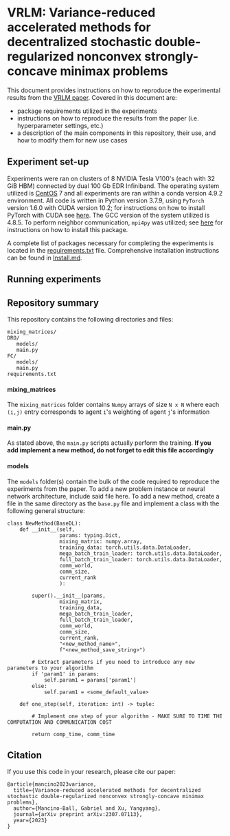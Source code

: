 # VRLM: Variance-reduced accelerated methods for decentralized stochastic double-regularized nonconvex strongly-concave minimax problems

This document provides instructions on how to reproduce the experimental results from the [VRLM paper](https://arxiv.org/abs/2307.07113). Covered in this document are:

- package requirements utilized in the experiments
- instructions on how to reproduce the results from the paper (i.e. hyperparameter settings, etc.)
- a description of the main components in this repository, their use, and how to modify them for new use cases

## Experiment set-up

Experiments were ran on clusters of 8 NVIDIA Tesla V100's (each with 32 GiB HBM) connected by dual 100 Gb EDR Infiniband. The operating system utilized is [CentOS](https://www.centos.org) 7 and all experiments are ran within a conda version 4.9.2 environment. All code is written in Python version 3.7.9, using `PyTorch` version 1.6.0 with CUDA version 10.2; for instructions on how to install PyTorch with CUDA see [here](https://pytorch.org/get-started/previous-versions/). The GCC version of the system utilized is 4.8.5. To perform neighbor communication, `mpi4py` was utilized; see [here](https://mpi4py.readthedocs.io/en/stable/install.html) for instructions on how to install this package.

A complete list of packages necessary for completing the experiments is located in the [requirements.txt](setup/requirements.txt) file. Comprehensive installation instructions can be found in [Install.md](setup/Install.md).


## Running experiments


## Repository summary

This repository contains the following directories and files:
```
mixing_matrices/
DRO/
   models/
   main.py
FC/
   models/
   main.py
requirements.txt
```

#### mixing_matrices
The `mixing_matrices` folder contains `Numpy` arrays of size `N x N` where each `(i,j)` entry corresponds to agent `i`'s weighting of agent `j`'s information

#### main.py

As stated above, the `main.py` scripts actually perform the training. **If you add implement a new method, do not forget to edit this file accordingly**

#### models
The `models` folder(s) contain the bulk of the code required to reproduce the experiments from the paper. To add a new problem instance or neural network architecture, include said file here. To add a new method, create a file in the same directory as the `base.py` file and implement a class with the following general structure:

```
class NewMethod(BaseDL):
    def __init__(self,
                 params: typing.Dict,
                 mixing_matrix: numpy.array,
                 training_data: torch.utils.data.DataLoader,
                 mega_batch_train_loader: torch.utils.data.DataLoader,
                 full_batch_train_loader: torch.utils.data.DataLoader,
                 comm_world,
                 comm_size,
                 current_rank
                 ):

        super().__init__(params,
                 mixing_matrix,
                 training_data,
                 mega_batch_train_loader,
                 full_batch_train_loader,
                 comm_world,
                 comm_size,
                 current_rank,
                 "<new_method_name>",
                 f"<new_method_save_string>")

        # Extract parameters if you need to introduce any new parameters to your algorithm
        if 'param1' in params:
            self.param1 = params['param1']
        else:
            self.param1 = <some_default_value>

    def one_step(self, iteration: int) -> tuple:

        # Implement one step of your algorithm - MAKE SURE TO TIME THE COMPUTATION AND COMMUNICATION COST

        return comp_time, comm_time
```

## Citation

If you use this code in your research, please cite our paper:
```
@article{mancino2023variance,
  title={Variance-reduced accelerated methods for decentralized stochastic double-regularized nonconvex strongly-concave minimax problems},
  author={Mancino-Ball, Gabriel and Xu, Yangyang},
  journal={arXiv preprint arXiv:2307.07113},
  year={2023}
}
```



